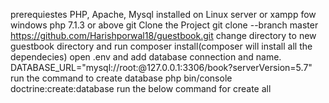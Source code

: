 prerequiestes
PHP, Apache, Mysql installed on Linux server or xampp fow windows
php 7.1.3 or above
git 
Clone the Project git clone --branch master https://github.com/Harishporwal18/guestbook.git
change directory to new guestbook directory and run composer install(composer will install all the dependecies)
open .env and add database connection and name.
DATABASE_URL="mysql://root:@127.0.0.1:3306/book?serverVersion=5.7"
run the command to create database php bin/console doctrine:create:database
run the below command for create all 
